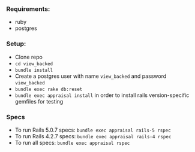 ### Requirements:
- ruby
- postgres

### Setup:
- Clone repo
- `cd view_backed`
- `bundle install`
- Create a postgres user with name `view_backed` and password `view_backed`
- `bundle exec rake db:reset`
- `bundle exec appraisal install` in order to install rails version-specific gemfiles for testing

### Specs
- To run Rails 5.0.7 specs: `bundle exec appraisal rails-5 rspec`
- To run Rails 4.2.7 specs: `bundle exec appraisal rails-4 rspec`
- To run all specs: `bundle exec appraisal rspec`

